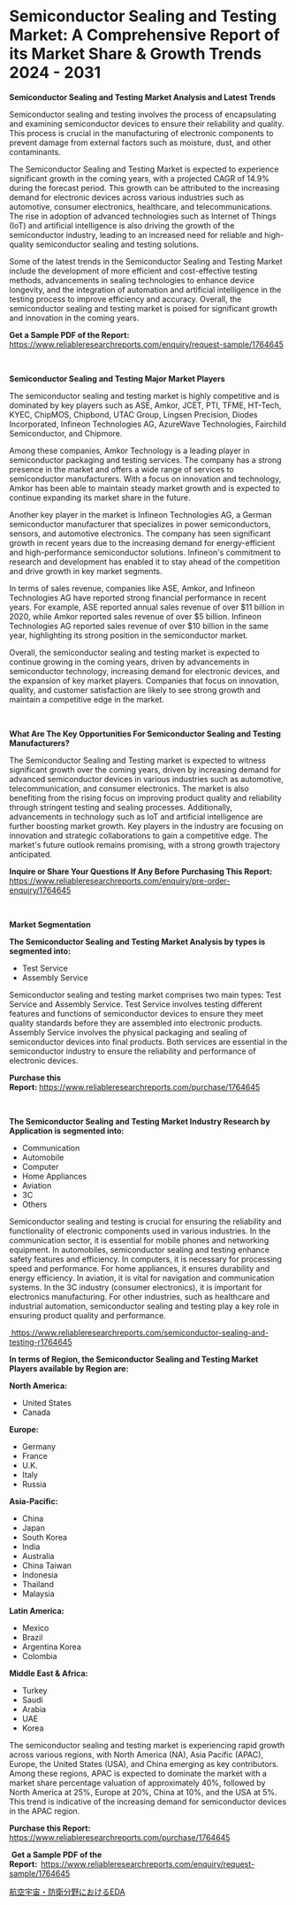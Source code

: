 <p><h1>Semiconductor Sealing and Testing Market: A Comprehensive Report of its Market Share & Growth Trends 2024 - 2031</h1></p><p><strong>Semiconductor Sealing and Testing Market Analysis and Latest Trends</strong></p>
<p><p>Semiconductor sealing and testing involves the process of encapsulating and examining semiconductor devices to ensure their reliability and quality. This process is crucial in the manufacturing of electronic components to prevent damage from external factors such as moisture, dust, and other contaminants.</p><p>The Semiconductor Sealing and Testing Market is expected to experience significant growth in the coming years, with a projected CAGR of 14.9% during the forecast period. This growth can be attributed to the increasing demand for electronic devices across various industries such as automotive, consumer electronics, healthcare, and telecommunications. The rise in adoption of advanced technologies such as Internet of Things (IoT) and artificial intelligence is also driving the growth of the semiconductor industry, leading to an increased need for reliable and high-quality semiconductor sealing and testing solutions.</p><p>Some of the latest trends in the Semiconductor Sealing and Testing Market include the development of more efficient and cost-effective testing methods, advancements in sealing technologies to enhance device longevity, and the integration of automation and artificial intelligence in the testing process to improve efficiency and accuracy. Overall, the semiconductor sealing and testing market is poised for significant growth and innovation in the coming years.</p></p>
<p><strong>Get a Sample PDF of the Report:&nbsp;</strong> <a href="https://www.reliableresearchreports.com/enquiry/request-sample/1764645">https://www.reliableresearchreports.com/enquiry/request-sample/1764645</a></p>
<p>&nbsp;</p>
<p><strong>Semiconductor Sealing and Testing Major Market Players</strong></p>
<p><p>The semiconductor sealing and testing market is highly competitive and is dominated by key players such as ASE, Amkor, JCET, PTI, TFME, HT-Tech, KYEC, ChipMOS, Chipbond, UTAC Group, Lingsen Precision, Diodes Incorporated, Infineon Technologies AG, AzureWave Technologies, Fairchild Semiconductor, and Chipmore.</p><p>Among these companies, Amkor Technology is a leading player in semiconductor packaging and testing services. The company has a strong presence in the market and offers a wide range of services to semiconductor manufacturers. With a focus on innovation and technology, Amkor has been able to maintain steady market growth and is expected to continue expanding its market share in the future.</p><p>Another key player in the market is Infineon Technologies AG, a German semiconductor manufacturer that specializes in power semiconductors, sensors, and automotive electronics. The company has seen significant growth in recent years due to the increasing demand for energy-efficient and high-performance semiconductor solutions. Infineon's commitment to research and development has enabled it to stay ahead of the competition and drive growth in key market segments.</p><p>In terms of sales revenue, companies like ASE, Amkor, and Infineon Technologies AG have reported strong financial performance in recent years. For example, ASE reported annual sales revenue of over $11 billion in 2020, while Amkor reported sales revenue of over $5 billion. Infineon Technologies AG reported sales revenue of over $10 billion in the same year, highlighting its strong position in the semiconductor market.</p><p>Overall, the semiconductor sealing and testing market is expected to continue growing in the coming years, driven by advancements in semiconductor technology, increasing demand for electronic devices, and the expansion of key market players. Companies that focus on innovation, quality, and customer satisfaction are likely to see strong growth and maintain a competitive edge in the market.</p></p>
<p>&nbsp;</p>
<p><strong>What Are The Key Opportunities For Semiconductor Sealing and Testing Manufacturers?</strong></p>
<p><p>The Semiconductor Sealing and Testing market is expected to witness significant growth over the coming years, driven by increasing demand for advanced semiconductor devices in various industries such as automotive, telecommunication, and consumer electronics. The market is also benefiting from the rising focus on improving product quality and reliability through stringent testing and sealing processes. Additionally, advancements in technology such as IoT and artificial intelligence are further boosting market growth. Key players in the industry are focusing on innovation and strategic collaborations to gain a competitive edge. The market's future outlook remains promising, with a strong growth trajectory anticipated.</p></p>
<p><strong>Inquire or Share Your Questions If Any Before Purchasing This Report:</strong> <a href="https://www.reliableresearchreports.com/enquiry/pre-order-enquiry/1764645">https://www.reliableresearchreports.com/enquiry/pre-order-enquiry/1764645</a></p>
<p>&nbsp;</p>
<p><strong>Market Segmentation</strong></p>
<p><strong>The Semiconductor Sealing and Testing Market Analysis by types is segmented into:</strong></p>
<p><ul><li>Test Service</li><li>Assembly Service</li></ul></p>
<p><p>Semiconductor sealing and testing market comprises two main types: Test Service and Assembly Service. Test Service involves testing different features and functions of semiconductor devices to ensure they meet quality standards before they are assembled into electronic products. Assembly Service involves the physical packaging and sealing of semiconductor devices into final products. Both services are essential in the semiconductor industry to ensure the reliability and performance of electronic devices.</p></p>
<p><strong>Purchase this Report:&nbsp;</strong><a href="https://www.reliableresearchreports.com/purchase/1764645">https://www.reliableresearchreports.com/purchase/1764645</a></p>
<p>&nbsp;</p>
<p><strong>The Semiconductor Sealing and Testing Market Industry Research by Application is segmented into:</strong></p>
<p><ul><li>Communication</li><li>Automobile</li><li>Computer</li><li>Home Appliances</li><li>Aviation</li><li>3C</li><li>Others</li></ul></p>
<p><p>Semiconductor sealing and testing is crucial for ensuring the reliability and functionality of electronic components used in various industries. In the communication sector, it is essential for mobile phones and networking equipment. In automobiles, semiconductor sealing and testing enhance safety features and efficiency. In computers, it is necessary for processing speed and performance. For home appliances, it ensures durability and energy efficiency. In aviation, it is vital for navigation and communication systems. In the 3C industry (consumer electronics), it is important for electronics manufacturing. For other industries, such as healthcare and industrial automation, semiconductor sealing and testing play a key role in ensuring product quality and performance.</p></p>
<p><a href="https://www.reliableresearchreports.com/semiconductor-sealing-and-testing-r1764645">&nbsp;https://www.reliableresearchreports.com/semiconductor-sealing-and-testing-r1764645</a></p>
<p><strong>In terms of Region, the Semiconductor Sealing and Testing Market Players available by Region are:</strong></p>
<p>
    <p> <strong> North America: </strong>
        <ul>
            <li>United States</li>
            <li>Canada</li>
        </ul>
        </p> 
    <p> <strong> Europe: </strong>
        <ul>
            <li>Germany</li>
            <li>France</li>
            <li>U.K.</li>
            <li>Italy</li>
            <li>Russia</li>
        </ul>
        </p> 
    <p> <strong> Asia-Pacific: </strong>
        <ul>
            <li>China</li>
            <li>Japan</li>
            <li>South Korea</li>
            <li>India</li>
            <li>Australia</li>
            <li>China Taiwan</li>
            <li>Indonesia</li>
            <li>Thailand</li>
            <li>Malaysia</li>
        </ul>
        </p> 
    <p> <strong> Latin America: </strong>
        <ul>
            <li>Mexico</li>
            <li>Brazil</li>
            <li>Argentina Korea</li>
            <li>Colombia</li>
        </ul>
        </p> 
    <p> <strong> Middle East & Africa: </strong>
        <ul>
            <li>Turkey</li>
            <li>Saudi</li>
            <li>Arabia</li>
            <li>UAE</li>
            <li>Korea</li>
        </ul>
    </p>
    </p>
<p><p>The semiconductor sealing and testing market is experiencing rapid growth across various regions, with North America (NA), Asia Pacific (APAC), Europe, the United States (USA), and China emerging as key contributors. Among these regions, APAC is expected to dominate the market with a market share percentage valuation of approximately 40%, followed by North America at 25%, Europe at 20%, China at 10%, and the USA at 5%. This trend is indicative of the increasing demand for semiconductor devices in the APAC region.</p></p>
<p><strong>Purchase this Report: </strong><a href="https://www.reliableresearchreports.com/purchase/1764645">https://www.reliableresearchreports.com/purchase/1764645</a></p>
<p>&nbsp;<strong>Get a Sample PDF of the Report:&nbsp;&nbsp;</strong><a href="https://www.reliableresearchreports.com/enquiry/request-sample/1764645">https://www.reliableresearchreports.com/enquiry/request-sample/1764645</a></p>
<p><strong></strong></p>
<p><p><a href="https://medium.com/@chloekessler01/%E8%88%AA%E7%A9%BA%E5%AE%87%E5%AE%99%E3%81%8A%E3%82%88%E3%81%B3%E9%98%B2%E8%A1%9B%E5%B8%82%E5%A0%B4%E3%81%AE%E5%B8%82%E5%A0%B4%E8%AA%BF%E6%9F%BB%E3%83%AC%E3%83%9D%E3%83%BC%E3%83%88%E3%81%AB%E3%81%AF-2024%E5%B9%B4%E3%81%8B%E3%82%892031%E5%B9%B4%E3%81%BE%E3%81%A7%E3%81%AE-%E3%81%AEcagr%E3%81%A7%E4%BA%88%E6%B8%AC%E3%81%95%E3%82%8C%E3%82%8B%E5%B8%82%E5%A0%B4%E8%A6%8F%E6%A8%A1-%E3%82%B7%E3%82%A7%E3%82%A2-%E6%88%90%E9%95%B7%E7%8E%87%E3%81%AB%E9%96%A2%E3%81%99%E3%82%8B%E5%88%86%E6%9E%90%E3%81%8C%E5%90%AB%E3%81%BE%E3%82%8C%E3%81%A6%E3%81%84%E3%81%BE%E3%81%99-3eb52be9946d">航空宇宙・防衛分野におけるEDA</a></p></p>